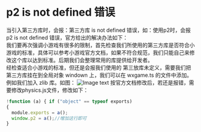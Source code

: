 # p2 is not defined 错误
当引入第三方库时，会报：第三方库 is not defined 错误，如：使用p2时，会报p2 is not defined 错误，官方给出的解决办法如下：<br>
我们要再次强调小游戏有很多的限制，首先检查我们所使用的第三方库是否符合小游戏的标准，具体可以参考小游戏官方文档，如果不符合规范，我们只能自己来修改这个库以达到标准。后期我们会整理常用的库提供给开发者。<br>
经检查适合小游戏的标准，但还是会报我们使用的 第三放库未定义，需要我们把第三方库挂在到全局对象 windown 上，我们可以在 wxgame.ts 的文件中添加。例如我们加入 zlib 库。如图：
![Image text](http://cdn.dev.egret.com/egret-docs/Engine2D/minigame/minigameFAQ/x04.png)
按官方文档修改后，若还是报错，需要修改physics.js文件，修改如下：
```typeScript
!function (a) { if ("object" == typeof exports)
{    
  module.exports = a();
  window.p2 = a();//增加这行即可
}
```

